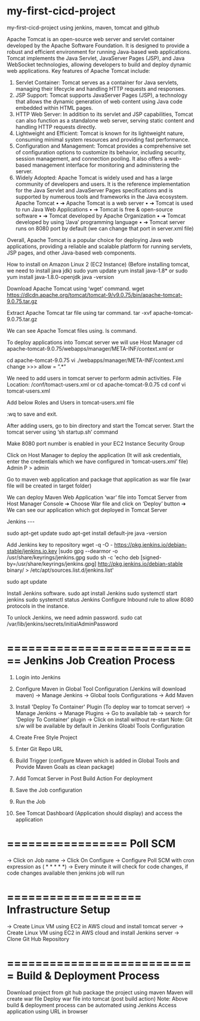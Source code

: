 # my-first-cicd-project
my-first-cicd-project using jenkins, maven, tomcat and github

Apache Tomcat is an open-source web server and servlet container developed by the Apache Software Foundation. It is designed to provide a robust and efficient environment for running Java-based web applications. Tomcat implements the Java Servlet, JavaServer Pages (JSP), and Java WebSocket technologies, allowing developers to build and deploy dynamic web applications.
Key features of Apache Tomcat include:
1.	Servlet Container: Tomcat serves as a container for Java servlets, managing their lifecycle and handling HTTP requests and responses.
2.	JSP Support: Tomcat supports JavaServer Pages (JSP), a technology that allows the dynamic generation of web content using Java code embedded within HTML pages.
3.	HTTP Web Server: In addition to its servlet and JSP capabilities, Tomcat can also function as a standalone web server, serving static content and handling HTTP requests directly.
4.	Lightweight and Efficient: Tomcat is known for its lightweight nature, consuming minimal system resources and providing fast performance.
5.	Configuration and Management: Tomcat provides a comprehensive set of configuration options to customize its behavior, including security, session management, and connection pooling. It also offers a web-based management interface for monitoring and administering the server.
6.	Widely Adopted: Apache Tomcat is widely used and has a large community of developers and users. It is the reference implementation for the Java Servlet and JavaServer Pages specifications and is supported by numerous tools and frameworks in the Java ecosystem.
Apache Tomcat 
•	➔ Apache Tomcat is a web server 
•	➔ Tomcat is used to run Java Web Applications 
•	➔ Tomcat is free & open-source software 
•	➔ Tomcat developed by Apache Organization 
•	➔ Tomcat developed by using ‘Java’ programming language 
•	➔ Tomcat server runs on 8080 port by default (we can change that port in server.xml file) 

Overall, Apache Tomcat is a popular choice for deploying Java web applications, providing a reliable and scalable platform for running servlets, JSP pages, and other Java-based web components.




How to install on Amazon Linux 2 (EC2 Instance)
(Before installing tomcat, we need to install java jdk)
sudo yum update
yum install java-1.8* or sudo yum install java-1.8.0-openjdk
java -version

Download Apache Tomcat using ‘wget’ command.
wget https://dlcdn.apache.org/tomcat/tomcat-9/v9.0.75/bin/apache-tomcat-9.0.75.tar.gz

Extract Apache Tomcat tar file using tar command.
tar -xvf apache-tomcat-9.0.75.tar.gz

We can see Apache Tomcat files using. 
ls command.
 
To deploy applications into Tomcat server we will use Host Manager 
cd apache-tomcat-9.0.75/webapps/manager/META-INF/context.xml 
or

cd apache-tomcat-9.0.75
vi ./webapps/manager/META-INF/context.xml     
change >>> allow =      ”.*”

We need to add users in tomcat server to perform admin activities.
File Location: <tomcat-folder>/conf/tomact-users.xml
or
cd apache-tomcat-9.0.75
cd conf
vi tomcat-users.xml

Add below Roles and Users in tomcat-users.xml file 
<role rolename="manager-gui" /> 
<role rolename="manager-script" /> 
<role rolename="admin-gui" /> 
<user username="tomcat" password="tomcat" roles="manager-gui" /> 
<user username="admin" password="admin" roles="manager-gui,admin-gui,manager-script"/>

:wq to save and exit. 

After adding users, go to bin directory and start the Tomcat server. 
Start the tomcat server using ‘sh startup.sh’ command 

Make 8080 port number is enabled in your EC2 Instance Security Group 

Click on Host Manager to deploy the application (It will ask credentials, enter the credentials which we have configured in ‘tomcat-users.xml’ file) 
Admin 
P > admin

Go to maven web application and package that application as war file (war file will be created in target folder) 

We can deploy Maven Web Application ‘war’ file into Tomcat Server from Host Manager Console 
➔ Choose War file and click on ‘Deploy’ button 
➔ We can see our application which got deployed in Tomcat Server 

 



Jenkins ---

sudo apt-get update
sudo apt-get install default-jre
java -version

Add Jenkins key to repository
wget -q -O - https://pkg.jenkins.io/debian-stable/jenkins.io.key |sudo gpg --dearmor -o /usr/share/keyrings/jenkins.gpg
sudo sh -c 'echo deb [signed-by=/usr/share/keyrings/jenkins.gpg] http://pkg.jenkins.io/debian-stable binary/ > /etc/apt/sources.list.d/jenkins.list'

sudo apt update

Install Jenkins software.
sudo apt install Jenkins
sudo systemctl start jenkins
sudo systemctl status Jenkins
Configure Inbound rule to allow 8080 protocols in the instance.

To unlock Jenkins, we need admin password.
sudo cat /var/lib/jenkins/secrets/initialAdminPassword


 
============================
Jenkins Job Creation Process
=============================
1) Login into Jenkins

2) Configure Maven in Global Tool Configuration (Jenkins will download maven)
-> Manage Jenkins
-> Global tools Configurations
-> Add Maven

3) Install 'Deploy To Container' Plugin (To deploy war to tomcat server)
-> Manage Jenkins
-> Manage Plugins
-> Go to available tab
-> search for 'Deploy To Container' plugin
-> Click on install without re-start
Note: Git s/w will be available by default in Jenkins Gloabl Tools Configuration
4) Create Free Style Project 
5) Enter Git Repo URL
6) Build Trigger (configure Maven which is added in Global Tools and Provide Maven Goals as clean package)
7) Add Tomcat Server in Post Build Action For deployment
8) Save the Job configuration
9) Run the Job
10) See Tomcat Dashboard (Application should display) and access the application


 
=================
Poll SCM
=================
-> Click on Job name
-> Click On Configure
-> Configure Poll SCM with cron expression as ( * * * * *)
-> Every minute it will check for code changes, if code changes available then jenkins job will run

 
 
===================
Infrastructure Setup 
====================
-> Create Linux VM using EC2 in AWS cloud and install tomcat server
-> Create Linux VM using EC2 in AWS cloud and install Jenkins server
-> Clone Git Hub Repository


 
===========================
Build & Deployment Process
===========================
Download project from git hub
package the project using maven
Maven will create war file
Deploy war file into tomcat  (post build action)
Note: Above build & deployment process can be automated using Jenkins
Access application using URL in browser
